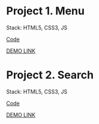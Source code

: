 # Project 1. Menu
Stack: HTML5, CSS3, JS

[Code](https://github.com/Vira-V/WJS_test_task/tree/main/Project_1_Menu)
   
[DEMO LINK](https://vira-v.github.io/Menu_clean_JS/)


# Project 2. Search
Stack: HTML5, CSS3, JS

[Code](https://github.com/Vira-V/WJS_test_task/tree/main/Project_2_Search)
   
[DEMO LINK](https://vira-v.github.io/Search_clean_JS/)
